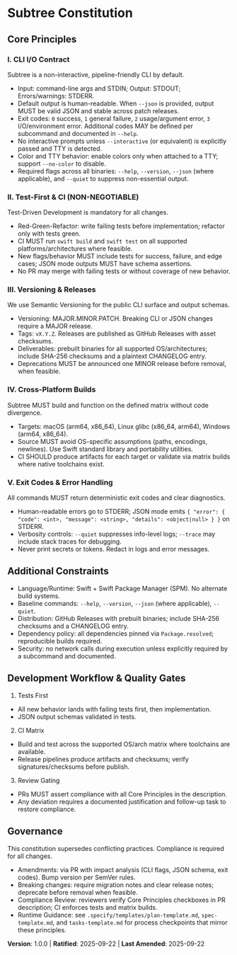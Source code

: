 <!--
Sync Impact Report
- Version change: N/A → 1.0.0
- Modified principles:
  - New: CLI I/O Contract
  - New: Test-First & CI
  - New: Versioning & Releases
  - New: Cross-Platform Builds
  - New: Exit Codes & Error Handling
- Added sections:
  - Additional Constraints
  - Development Workflow & Quality Gates
- Removed sections: None
- Templates requiring updates:
  - .specify/templates/plan-template.md — ✅ aligned (Constitution Check section remains valid; version reference is a template comment)
  - .specify/templates/spec-template.md — ✅ aligned
  - .specify/templates/tasks-template.md — ✅ aligned
  - .specify/templates/commands/* — N/A (directory not present)
- Follow-up TODOs:
  - Consider updating the footer note in plan-template.md to reference the current constitution version dynamically.
-->

# Subtree Constitution

## Core Principles

### I. CLI I/O Contract
Subtree is a non-interactive, pipeline-friendly CLI by default.
- Input: command-line args and STDIN; Output: STDOUT; Errors/warnings: STDERR.
- Default output is human-readable. When `--json` is provided, output MUST be valid JSON and stable across patch releases.
- Exit codes: `0` success, `1` general failure, `2` usage/argument error, `3` I/O/environment error. Additional codes MAY be defined per subcommand and documented in `--help`.
- No interactive prompts unless `--interactive` (or equivalent) is explicitly passed and TTY is detected.
- Color and TTY behavior: enable colors only when attached to a TTY; support `--no-color` to disable.
- Required flags across all binaries: `--help`, `--version`, `--json` (where applicable), and `--quiet` to suppress non-essential output.

### II. Test-First & CI (NON-NEGOTIABLE)
Test-Driven Development is mandatory for all changes.
- Red-Green-Refactor: write failing tests before implementation; refactor only with tests green.
- CI MUST run `swift build` and `swift test` on all supported platforms/architectures where feasible.
- New flags/behavior MUST include tests for success, failure, and edge cases; JSON mode outputs MUST have schema assertions.
- No PR may merge with failing tests or without coverage of new behavior.

### III. Versioning & Releases
We use Semantic Versioning for the public CLI surface and output schemas.
- Versioning: MAJOR.MINOR.PATCH. Breaking CLI or JSON changes require a MAJOR release.
- Tags: `vX.Y.Z`. Releases are published as GitHub Releases with asset checksums.
- Deliverables: prebuilt binaries for all supported OS/architectures; include SHA-256 checksums and a plaintext CHANGELOG entry.
- Deprecations MUST be announced one MINOR release before removal, when feasible.

### IV. Cross-Platform Builds
Subtree MUST build and function on the defined matrix without code divergence.
- Targets: macOS (arm64, x86_64), Linux glibc (x86_64, arm64), Windows (arm64, x86_64).
- Source MUST avoid OS-specific assumptions (paths, encodings, newlines). Use Swift standard library and portability utilities.
- CI SHOULD produce artifacts for each target or validate via matrix builds where native toolchains exist.

### V. Exit Codes & Error Handling
All commands MUST return deterministic exit codes and clear diagnostics.
- Human-readable errors go to STDERR; JSON mode emits `{ "error": { "code": <int>, "message": <string>, "details": <object|null> } }` on STDERR.
- Verbosity controls: `--quiet` suppresses info-level logs; `--trace` may include stack traces for debugging.
- Never print secrets or tokens. Redact in logs and error messages.

## Additional Constraints

- Language/Runtime: Swift + Swift Package Manager (SPM). No alternate build systems.
- Baseline commands: `--help`, `--version`, `--json` (where applicable), `--quiet`.
- Distribution: GitHub Releases with prebuilt binaries; include SHA-256 checksums and a CHANGELOG entry.
- Dependency policy: all dependencies pinned via `Package.resolved`; reproducible builds required.
- Security: no network calls during execution unless explicitly required by a subcommand and documented.

## Development Workflow & Quality Gates

1) Tests First
- All new behavior lands with failing tests first, then implementation.
- JSON output schemas validated in tests.

2) CI Matrix
- Build and test across the supported OS/arch matrix where toolchains are available.
- Release pipelines produce artifacts and checksums; verify signatures/checksums before publish.

3) Review Gating
- PRs MUST assert compliance with all Core Principles in the description.
- Any deviation requires a documented justification and follow-up task to restore compliance.

## Governance
<!-- Example: Constitution supersedes all other practices; Amendments require documentation, approval, migration plan -->

This constitution supersedes conflicting practices. Compliance is required for all changes.

- Amendments: via PR with impact analysis (CLI flags, JSON schema, exit codes). Bump version per SemVer rules.
- Breaking changes: require migration notes and clear release notes; deprecate before removal when feasible.
- Compliance Review: reviewers verify Core Principles checkboxes in PR description; CI enforces tests and matrix builds.
- Runtime Guidance: see `.specify/templates/plan-template.md`, `spec-template.md`, and `tasks-template.md` for process checkpoints that mirror these principles.

**Version**: 1.0.0 | **Ratified**: 2025-09-22 | **Last Amended**: 2025-09-22